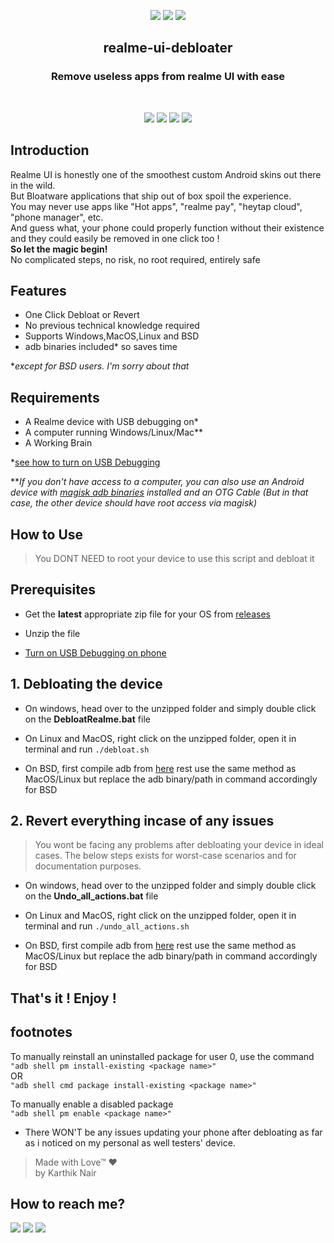 <p align="center">
    <a href="https://github.com/realKarthikNair/realme-ui-debloater/stargazers" alt="Stars">
        <img src="https://img.shields.io/github/stars/realKarthikNair/realme-ui-debloater.svg?style=for-the-badge" /></a>
    <a href="https://github.com/realKarthikNair/realme-ui-debloater/issues" alt="Issues">
        <img src="https://img.shields.io/github/issues/realKarthikNair/realme-ui-debloater.svg?style=for-the-badge" /></a>
    <a href="https://github.com/realKarthikNair/realme-ui-debloater/network/members" alt="Forks">
        <img src="https://img.shields.io/github/forks/realKarthikNair/realme-ui-debloater.svg?style=for-the-badge" /></a>
</p>

<div align="center">

<h2 align="center">realme-ui-debloater</h2>
  <p align="center">
 <h3>Remove useless apps from realme UI with ease</h3>
    <br />
</div>

<p align="center">
    <a href="#how-to-use" alt="Installation">
        <img src="https://img.shields.io/badge/Installation-%F0%9F%91%A8%E2%80%8D%F0%9F%92%BB-brightgreen" /></a>
    <a href="https://github.com/realKarthikNair/realme-ui-debloater/issues/new/choose" alt="Report a Bug">
        <img src="https://img.shields.io/badge/%20%20Report%20a%20Bug-%F0%9F%90%9E-orange" /></a>
    <a href="https://github.com/realKarthikNair/realme-ui-debloater/issues/new/choose" alt="Request a Feature">
        <img src="https://img.shields.io/badge/Request%20a%20Feature-%F0%9F%93%88-yellowgreen" /></a>
    <a href="https://coindrop.to/realkarthiknair" alt="Donate">
        <img src="https://img.shields.io/badge/donate-%F0%9F%92%B0-lightgrey" /></a>
</p>

## Introduction

Realme UI is honestly one of the smoothest custom Android skins out there in the wild.<br>
But Bloatware applications that ship out of box spoil the experience. <br>
You may never use apps like "Hot apps", "realme pay", "heytap cloud", "phone manager", etc. <br>
And guess what, your phone could properly function without their existence and they could easily be removed in one click too !<br>
**So let the magic begin!**<br>
No complicated steps, no risk, no root required, entirely safe<br>

## Features

- One Click Debloat or Revert
- No previous technical knowledge required 
- Supports Windows,MacOS,Linux and BSD
- adb binaries included* so saves time

*_except for BSD users. I'm sorry about that_

## Requirements 

- A Realme device with USB debugging on*
- A computer running Windows/Linux/Mac**
- A Working Brain


*[see how to turn on USB Debugging](/Turning_on_usb_debugging.md)

**_If you don't have access to a computer, you can also use an Android device with [magisk adb binaries](https://sourceforge.net/projects/magiskfiles/files/module-uploads/adb-ndk-103916.zip/download) installed and an OTG Cable (But in that case, the other device should have root access via magisk)_

## **How to Use**

> You DONT NEED to root your device to use this script and debloat it

## Prerequisites

- Get the **latest** appropriate zip file for your OS from [releases](https://github.com/realKarthikNair/realme-ui-debloater/releases)

- Unzip the file 

- [Turn on USB Debugging on phone](/Turning_on_usb_debugging.md)

## **1. Debloating the device**

- On windows, head over to the unzipped folder and simply double click on the **DebloatRealme.bat** file 

- On Linux and MacOS, right click on the unzipped folder, open it in terminal and run `./debloat.sh` 

- On BSD, first compile adb from [here](https://github.com/neelchauhan/freebsd-android-tools) rest use the same method as MacOS/Linux but replace the adb binary/path in command accordingly for BSD

## **2. Revert everything incase of any issues**

> You wont be facing any problems after debloating your device in ideal cases. The below steps exists for worst-case scenarios and for documentation purposes.

- On windows, head over to the unzipped folder and simply double click on the **Undo_all_actions.bat** file 

- On Linux and MacOS, right click on the unzipped folder, open it in terminal and run `./undo_all_actions.sh`

- On BSD, first compile adb from [here](https://github.com/neelchauhan/freebsd-android-tools) rest use the same method as MacOS/Linux but replace the adb binary/path in command accordingly for BSD

## That's it ! Enjoy !

## footnotes

To manually reinstall an uninstalled package for user 0, use the command  
`"adb shell pm install-existing <package name>"`  
OR  
`"adb shell cmd package install-existing <package name>"`  

To manually enable a disabled package  
`"adb shell pm enable <package name>"`  

- There WON'T be any issues updating your phone after debloating as far as i noticed on my personal as well testers' device.


>Made with Love™ ❤️ <br>
>by Karthik Nair 

## How to reach me? 

<p align="left">
    <a href="https://www.instagram.com/karthiknair.sh" alt="instagram">
        <img src="https://img.shields.io/badge/Instagram-%F0%9F%91%A8%E2%80%8D%F0%9F%92%BB-yellowgreen" /></a>
    <a href="https://www.telegram.me/realkarthiknair" alt="Telegram">
        <img src="https://img.shields.io/badge/Telegram-%F0%9F%91%A8%E2%80%8D%F0%9F%92%BB-orange" /></a>
    <a href="https://www.twitter.com/realkarthiknair" alt="twitter">
        <img src="https://img.shields.io/badge/Twitter-%F0%9F%91%A8%E2%80%8D%F0%9F%92%BB-orange" /></a>
</p>


